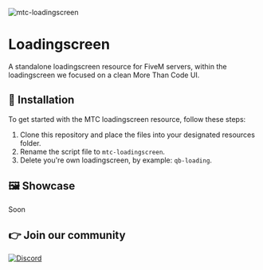 ![mtc-loadingscreen](https://i.imgur.com/TjCzUM6.png)

# Loadingscreen
A standalone loadingscreen resource for FiveM servers, within the loadingscreen we focused on a clean More Than Code UI.

## 🔌 Installation
To get started with the MTC loadingscreen resource, follow these steps:

1. Clone this repository and place the files into your designated resources folder.
2. Rename the script file to ```mtc-loadingscreen```.
3. Delete you're own loadingscreen, by example: ```qb-loading```.

## 🖼️ Showcase

Soon

## 👉 Join our community

[![Discord](https://discord.com/api/guilds/1075048579758035014/widget.png?style=banner2)](https://discord.gg/cFuv5BMWzK)
